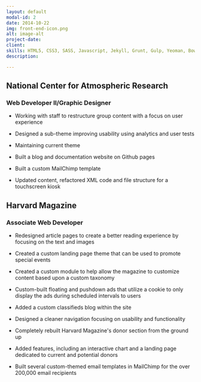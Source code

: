 ```yaml
---
layout: default
modal-id: 2
date: 2014-10-22
img: front-end-icon.png
alt: image-alt
project-date: 
client: 
skills: HTML5, CSS3, SASS, Javascript, Jekyll, Grunt, Gulp, Yeoman, Bower
description: 

---
```

## National Center for Atmospheric Research

### Web Developer II/Graphic Designer

* Working with staff to restructure group content with a focus on user experience

* Designed a sub-theme improving usability using analytics and user tests

* Maintaining current theme

* Built a blog and documentation website on Github pages

* Built a custom MailChimp template

* Updated content, refactored XML code and file structure for a touchscreen kiosk

## Harvard Magazine

### Associate Web Developer

* Redesigned article pages to create a better reading experience by focusing on the text and images

* Created a custom landing page theme that can be used to promote special events

* Created a custom module to help allow the magazine to customize content based upon a custom taxonomy

* Custom-built floating and pushdown ads that utilize a cookie to only display the ads during scheduled intervals to users

* Added a custom classifieds blog within the site

* Designed a cleaner navigation focusing on usability and functionality

* Completely rebuilt Harvard Magazine's donor section from the ground up

* Added features, including an interactive chart and a landing page dedicated to current and potential donors

* Built several custom-themed email templates in MailChimp for the over 200,000 email recipients